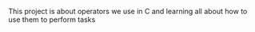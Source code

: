 This project is about operators we use in C and learning all about how to use them to perform tasks
